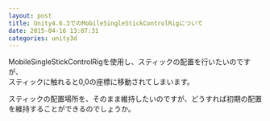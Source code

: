 ```yaml
---
layout: post
title: Unity4.6.3でのMobileSingleStickControlRigについて
date: 2015-04-16 13:07:31
categories: unity3d
---
```

<p>MobileSingleStickControlRigを使用し、スティックの配置を行いたいのですが、<br>
スティックに触れると0,0の座標に移動されてしまいます。</p>

<p>スティックの配置場所を、そのまま維持したいのですが、どうすれば初期の配置を維持することができるのでしょうか。</p>
